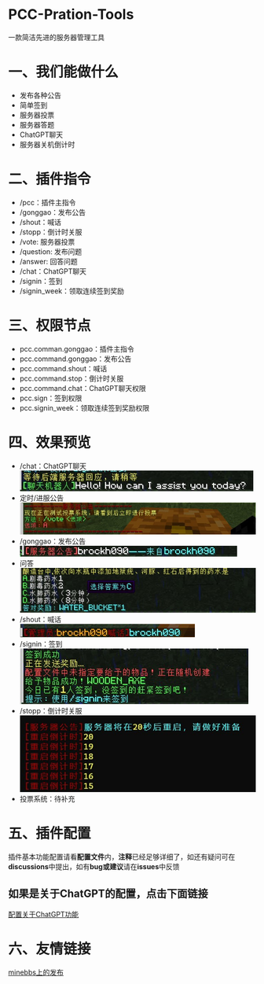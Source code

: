 # PCC-Pration-Tools
一款简洁先进的服务器管理工具
# 一、我们能做什么
- 发布各种公告​
- 简单签到​
- 服务器投票​
- 服务器答题​
- ChatGPT聊天​
- 服务器关机倒计时​
# 二、插件指令
- /pcc：插件主指令
- /gonggao：发布公告
- /shout：喊话
- /stopp：倒计时关服
- /vote: 服务器投票
- /question: 发布问题
- /answer: 回答问题
- /chat：ChatGPT聊天
- /signin：签到
- /signin_week：领取连续签到奖励
# 三、权限节点
- pcc.comman.gonggao：插件主指令
- pcc.command.gonggao：发布公告
- pcc.command.shout：喊话
- pcc.command.stop：倒计时关服
- pcc.command.chat：ChatGPT聊天权限
- pcc.sign：签到权限
- pcc.signin_week：领取连续签到奖励权限
 # 四、效果预览
- /chat：ChatGPT聊天​\
![gpt](docs/images/chat.jpg)
- 定时/进服公告​\
![gg](docs/images/gg.jpg)
- /gonggao：发布公告​\
![gonggao](docs/images/gonggao.jpg)
- 问答​\
![question](docs/images/question.jpg)
- /shout：喊话​\
![shout](docs/images/shout.jpg)
- /signin：签到​\
![signin](docs/images/signin.jpg)
- /stopp：倒计时关服​\
![stop](docs/images/stopp.jpg)
- 投票系统：待补充
# 五、插件配置
插件基本功能配置请看**配置文件**内，**注释**已经足够详细了，如还有疑问可在**discussions**中提出，如有**bug或建议**请在**issues**中反馈
## 如果是关于ChatGPT的配置，点击下面链接
[配置关于ChatGPT功能](https://github.com/73410/PCC-Pration-Tools-GPT-Sever)
# 六、友情链接
[minebbs上的发布](https://www.minebbs.com/resources/pration-tools.8036/)
